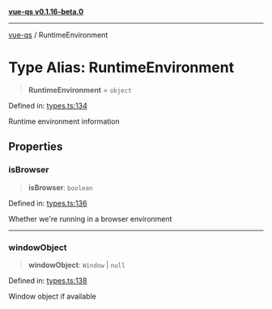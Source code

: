 [**vue-qs v0.1.16-beta.0**](../README.md)

***

[vue-qs](../README.md) / RuntimeEnvironment

# Type Alias: RuntimeEnvironment

> **RuntimeEnvironment** = `object`

Defined in: [types.ts:134](https://github.com/iamsomraj/vue-qs/blob/be7516ef29a864f0946d1401d2afac5cf37a73b9/src/types.ts#L134)

Runtime environment information

## Properties

### isBrowser

> **isBrowser**: `boolean`

Defined in: [types.ts:136](https://github.com/iamsomraj/vue-qs/blob/be7516ef29a864f0946d1401d2afac5cf37a73b9/src/types.ts#L136)

Whether we're running in a browser environment

***

### windowObject

> **windowObject**: `Window` \| `null`

Defined in: [types.ts:138](https://github.com/iamsomraj/vue-qs/blob/be7516ef29a864f0946d1401d2afac5cf37a73b9/src/types.ts#L138)

Window object if available
